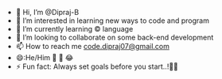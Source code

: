 - 👋 Hi, I’m @Dipraj-B
- 👀 I’m interested in learning new ways to code and program
- 🌱 I’m currently learning ©️ language
- 💞️ I’m looking to collaborate on some back-end development
- 📫 How to reach me code.dipraj07@gmail.com
- 😄:He/Him 🚫 🌈 😂
- ⚡ Fun fact: Always set goals before you start..!💪🏻

<!---
Dipraj-B/Dipraj-B is a ✨ special ✨ repository because its `README.md` (this file) appears on your GitHub profile.
You can click the Preview link to take a look at your changes.
--->

